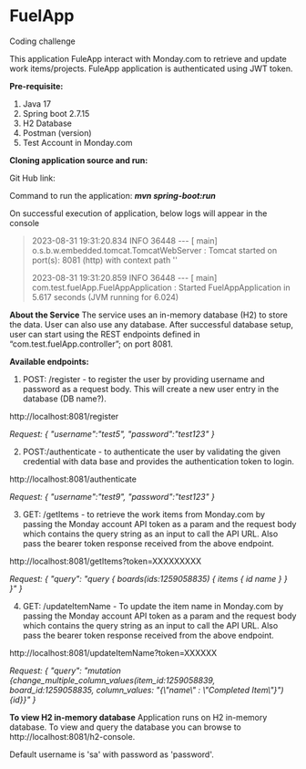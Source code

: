 # FuelApp
Coding challenge

This application FuleApp interact with Monday.com to retrieve and update work items/projects. FuleApp application is authenticated using JWT token.

**Pre-requisite:**
1.	Java 17 
2.	Spring boot 2.7.15
3.	H2 Database
4.	Postman (version)
5.	Test Account in Monday.com

**Cloning application source and run:**

Git Hub link: 

Command to run the application:  ***mvn spring-boot:run***

On successful execution of application, below logs will appear in the console

> 2023-08-31 19:31:20.834  INFO 36448 --- [           main] o.s.b.w.embedded.tomcat.TomcatWebServer  : Tomcat started on port(s): 8081 (http) with context path ''
> 
> 2023-08-31 19:31:20.859  INFO 36448 --- [           main] com.test.fuelApp.FuelAppApplication      : Started FuelAppApplication in 5.617 seconds (JVM running for 6.024) 

**About the Service**
The service uses an in-memory database (H2) to store the data. User can also use any database. After successful database setup, user can start using the REST endpoints defined in “com.test.fuelApp.controller”; on port 8081.


**Available endpoints:**

1.	POST: /register - to register the user by providing username and password as a request body. This will create a new user entry in the database (DB name?).

http://localhost:8081/register

_Request:
{
    "username":"test5",
    "password":"test123"
}_

2.	POST:/authenticate - to authenticate the user by validating the given credential with data base and provides the authentication token to login.

http://localhost:8081/authenticate

_Request:
{
    "username":"test9",
    "password":"test123"
}_

3.	GET: /getItems - to retrieve the work items from Monday.com by passing the Monday account API token as a param and the request body which contains the query string as an input to call the API URL. Also pass the bearer token response received from the above endpoint.

http://localhost:8081/getItems?token=XXXXXXXXX

_Request:
{
    "query": "query { boards(ids:1259058835) { items { id name } } }"
}_

4.	GET: /updateItemName - To update the item name in Monday.com by passing the Monday account API token as a param and the request body which contains the query string as an input to call the API URL. Also pass the bearer token response received from the above endpoint.

http://localhost:8081/updateItemName?token=XXXXXX

_Request:
{
    "query": "mutation {change_multiple_column_values(item_id:1259058839, board_id:1259058835, column_values: \"{\\\"name\\\" : \\\"Completed Item\\\"}\") {id}}" 
}_


**To view H2 in-memory database**
Application runs on H2 in-memory database. To view and query the database you can browse to http://localhost:8081/h2-console. 

Default username is 'sa' with password as 'password'.

